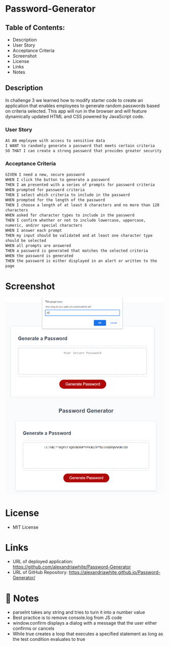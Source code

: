 # Password-Generator
## Table of Contents:

* Description 
* User Story
* Acceptance Criteria
* Screenshot
* License
* Links
* Notes

## Description
In challenge 3 we learned how to modify starter code to create an application that enables employees to generate random passwords based on criteria selected. This app will run in the browser and will feature dynamically updated HTML and CSS powered by JavaScript code. 

### User Story 
```
AS AN employee with access to sensitive data
I WANT to randomly generate a password that meets certain criteria
SO THAT I can create a strong password that provides greater security
```

### Acceptance Criteria

```
GIVEN I need a new, secure password
WHEN I click the button to generate a password
THEN I am presented with a series of prompts for password criteria
WHEN prompted for password criteria
THEN I select which criteria to include in the password
WHEN prompted for the length of the password
THEN I choose a length of at least 8 characters and no more than 128 characters
WHEN asked for character types to include in the password
THEN I confirm whether or not to include lowercase, uppercase, numeric, and/or special characters
WHEN I answer each prompt
THEN my input should be validated and at least one character type should be selected
WHEN all prompts are answered
THEN a password is generated that matches the selected criteria
WHEN the password is generated
THEN the password is either displayed in an alert or written to the page
```


# Screenshot  
![Input number](./Assets/JS%20enter%20number.PNG)
![Generated password](./Assets/JS%20generated%20password.PNG)

# License

* MIT License

# Links
* URL of deployed application: https://github.com/alexandriawhite/Password-Generator
* URL of GitHub Repository: https://alexandriawhite.github.io/Password-Generator/

# 📝 Notes
* parseInt takes any string and tries to turn it into a number value
* Best practice is to remove console.log from JS code 
* window.confirm displays a dialog with a message that the user either confirms or cancels
* While true creates a loop that executes a specified statement as long as the test condition evaluates to true
